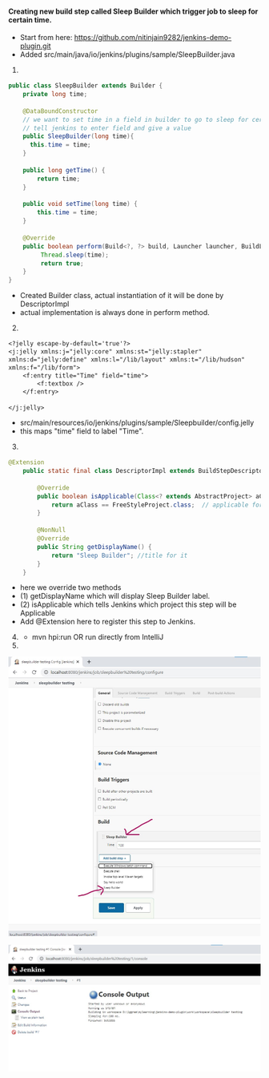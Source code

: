 
#### Creating new build step called Sleep Builder which trigger job to sleep for certain time. 

- Start from here: https://github.com/nitinjain9282/jenkins-demo-plugin.git
-  Added src/main/java/io/jenkins/plugins/sample/SleepBuilder.java

1. 

```java
public class SleepBuilder extends Builder {
    private long time;

    @DataBoundConstructor
    // we want to set time in a field in builder to go to sleep for certain time
    // tell jenkins to enter field and give a value
    public SleepBuilder(long time){
      this.time = time;
    }

    public long getTime() {
        return time;
    }

    public void setTime(long time) {
        this.time = time;
    }

    @Override
    public boolean perform(Build<?, ?> build, Launcher launcher, BuildListener listener) throws InterruptedException, IOException {
         Thread.sleep(time);
         return true;
    }
}
```
- Created Builder class, actual instantiation of it will be done by DescriptorImpl
- actual implementation is always done in perform method.

2. 

```
<?jelly escape-by-default='true'?>
<j:jelly xmlns:j="jelly:core" xmlns:st="jelly:stapler" xmlns:d="jelly:define" xmlns:l="/lib/layout" xmlns:t="/lib/hudson" xmlns:f="/lib/form">
    <f:entry title="Time" field="time">
        <f:textbox />
    </f:entry>

</j:jelly>
```
- src/main/resources/io/jenkins/plugins/sample/Sleepbuilder/config.jelly
- this maps "time" field to label "Time".

3.  

```java
@Extension
    public static final class DescriptorImpl extends BuildStepDescriptor<Builder> {

        @Override
        public boolean isApplicable(Class<? extends AbstractProject> aClass) {
            return aClass == FreeStyleProject.class;  // applicable for freestyle project only.
        }

        @NonNull
        @Override
        public String getDisplayName() {
            return "Sleep Builder"; //title for it
        }
    }
```

- here we override two methods 
- (1) getDisplayName which will display Sleep Builder label. 
- (2) isApplicable which tells Jenkins which project this step will be Applicable 
- Add @Extension here to register this step to Jenkins.


4. - mvn hpi:run OR run directly from IntelliJ 
   
5.  
  
![Adding Sleep Builder Step](images/5.2.2_add_sleep_builder_step.jpg)


![Build Success](images/5.2.2_build_success.jpg)